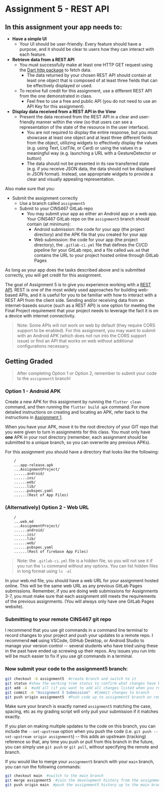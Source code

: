# Assignment 5 - REST API

## In this assignment your app needs to:

* **Have a simple UI**
  * Your UI should be user-friendly. Every feature should have a purpose, and it should be clear to users how they can interact with each feature.
* **Retrieve data from a REST API**
  * You must successfully make at least one HTTP GET request using the [Dart http package](https://pub.dev/packages/http) to fetch data.
    * The data returned by your chosen REST API should contain at least one object that is composed of at least three fields that can be effectively displayed or used.
  * To receive full credit for this assignment, use a different REST API from the one demonstrated in class.
    * Feel free to use a free and public API (you do not need to use an API Key for this assignment).
* **Display data received from a REST API in the View**
  * Present the data received from the REST API in a clear and user-friendly manner within the view (so that users can see a representation of the state of the resource in the user interface).
    * You are not required to display the entire response, but you must showcase at least one object and at least three different fields from the object, utilizing widgets to effectively display the values (e.g. using Text, ListTile, or Card) or using the values in a meaningful way (e.g. launching a URL with a GestureDetector or button)
    * The data should not be presented in its raw transferred state (e.g. if you receive JSON data, the data should not be displayed in JSON format). Instead, use appropriate widgets to provide a clear and visually appealing representation.

Also make sure that you:
  * Submit the assignment correctly
    * Use a branch called `assignment5`
    * Submit to your CINS467 GitLab repo
      * You may submit your app as either an Android app or a web app. Your CINS467 GitLab repo on the `assignment5` branch should contain (at minimum):
        * Android submission: the code for your app (the project directory) and the APK file that you created for your app
        * Web submission: the code for your app (the project directory), the `.gitlab-ci.yml` file that defines the CI/CD pipeline for your GitLab repo, and a file called `web.md` that contains the URL to your project hosted online through GitLab Pages

As long as your app does the tasks described above and is submitted correctly, you will get credit for this assignment.

The goal of Assignment 5 is to give you experience working with a [REST API](https://www.redhat.com/en/topics/api/what-is-a-rest-api). REST is one of the most widely used approaches for building web-based APIs, and it is useful for you to be familiar with how to interact with a REST API from the client side. Sending and/or receiving data from an internet-baseds source (such as a REST API) is one option for meeting the Final Project requirement that your project needs to leverage the fact it is on a device with internet connectivity.

> Note: Some APIs will not work on web by default (they require CORS support to be enabled). For this assignment, you may want to submit with an Android APK (which does not run into the CORS support issue) or find an API that works on web without additional configurations necessary.

## Getting Graded

> After completing Option 1 or Option 2, remember to submit your code to the `assignment5` branch!

### Option 1 - Android APK

Create a new APK for this assignment by running the `flutter clean` command, and then running the `flutter build apk` command. For more detailed instructions on creating and locating an APK, refer back to the instructions in [Assignment 1](https://github.com/shelleywong/CINS467-Course-Materials/blob/main/Assignments/Assignment1.md#getting-graded).

When you have your APK, move it to the root directory of your GIT repo that you were given to turn in assignments for this class. You must only have **one** APK in your root directory (remember, each assignment should be submitted to a unique branch, so you can overwrite any previous APKs).

For this assignment you should have a directory that looks like the following:

```
    /
    ...app-release.apk
    ...AssignmentProject/
    ......android/
    ......ios/
    ......web/
    ......lib/
    ......pubspec.yaml
    ......(Rest of App Files)
```

### (Alternatively) Option 2 - Web URL

```
    /
    ...web.md
    ...AssignmentProject/
    ......android/
    ......ios/
    ......lib/
    ......web/
    ......pubspec.yaml
    ......(Rest of firebase App Files)
```

> Note: the `.gitlab-ci.yml` file is a hidden file, so you will not see it if you run the `ls` command without any options. You can list hidden files in long format using `ls -al`

In your web.md file, you should have a web URL for your assignment hosted online. This will be the same web URL as any previous GitLab Pages submissions. Remember, if you are doing web submissions for Assignments 3-7, you must make sure that each assignment still meets the requirements of the previous assignments. (You will always only have one GitLab Pages website).

### Submitting to your remote CINS467 git repo

I recommend that you use git commands in a command line terminal to record changes to your project and push your updates to a remote repo. I recommend **not** using VSCode, GitHub Desktop, or Android Studio to manage your version control -- several students who have tried using these in the past have ended up screwing up their repos. Any issues you run into will be much easier to fix if you use git commands in a terminal.

### Now submit your code to the **assignment5** branch:

```bash
git checkout -b assignment5  #create branch and switch to it
git status #show the working tree status to confirm what changes have been made
git add -A  #add all (if you want to add all changes listed when you run 'git status')
git commit -m "Assignment 5 Submission"  #Commit changes to branch
git push origin assignment5  #Push code up to assignment5 branch on remote
```

Make sure your branch is exactly named `assignment5` matching the case, spacing, etc as my grading script will only pull your submission if it matches exactly.

If you plan on making multiple updates to the code on this branch, you can include the `--set-upstream` option when you push the code (i.e. `git push --set-upstream origin assignment5`) -- this adds an upstream (tracking) reference so that, any time you push or pull from this branch in the future, you can simply use `git push` or `git pull`, without specifying the remote and branch.

If you would like to merge your `assignment5` branch with your `main` branch, you can run the following commands:
```bash
git checkout main  #switch to the main branch
git merge assignment5  #join the development history from the assignment5 branch with the current (main) branch
git push origin main  #push the assignment5 history up to the main branch on the remote
```
